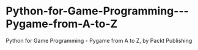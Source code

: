 # Python-for-Game-Programming---Pygame-from-A-to-Z
Python for Game Programming - Pygame from A to Z, by Packt Publishing
